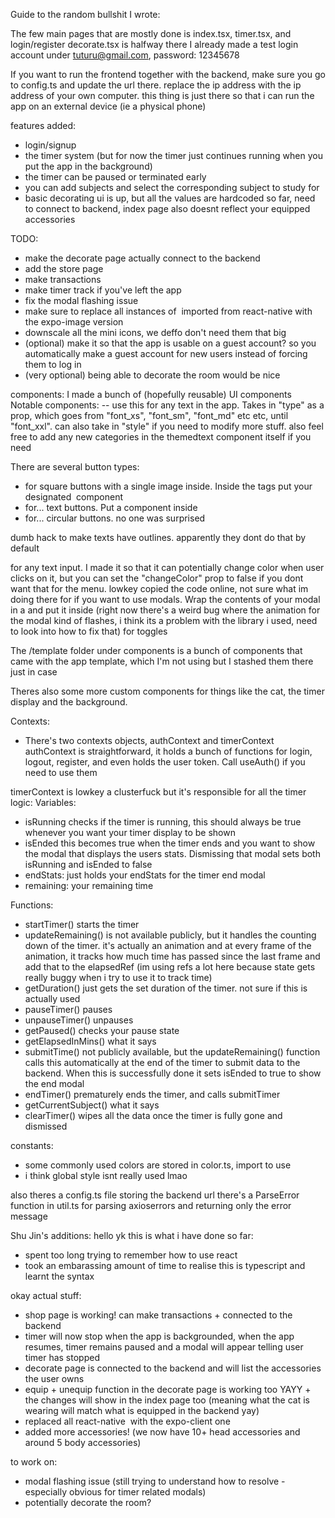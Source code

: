 Guide to the random bullshit I wrote: 

The few main pages that are mostly done is index.tsx, timer.tsx, and login/register
decorate.tsx is halfway there
I already made a test login account under tuturu@gmail.com, password: 12345678

If you want to run the frontend together with the backend, make sure you go to config.ts and update the url there. replace the ip address with the ip address of your own computer. this thing is just there so that i can run the app on an external device (ie a physical phone)

features added: 
- login/signup
- the timer system (but for now the timer just continues running when you put the app in the background)
- the timer can be paused or terminated early 
- you can add subjects and select the corresponding subject to study for 
- basic decorating ui is up, but all the values are hardcoded so far, need to connect to backend, index page also doesnt reflect your equipped accessories

TODO: 
- make the decorate page actually connect to the backend
- add the store page
- make transactions
- make timer track if you've left the app
- fix the modal flashing issue 
- make sure to replace all instances of <Image> imported from react-native with the expo-image version
- downscale all the mini icons, we deffo don't need them that big 
- (optional) make it so that the app is usable on a guest account? so you automatically make a guest account for new users instead of forcing them to log in 
- (very optional) being able to decorate the room would be nice 

components: 
I made a bunch of (hopefully reusable) UI components
Notable components: 
<ThemedText> -- use this for any text in the app. Takes in "type" as a prop, which goes from "font_xs", "font_sm", "font_md" etc etc, until "font_xxl". can also take in "style" if you need to modify more stuff. also feel free to add any new categories in the themedtext component itself if you need 

There are several button types: 
- <IconButton> for square buttons with a single image inside. Inside the tags put your designated <Image> component 
- <TextButton> for... text buttons. Put a <ThemedText> component inside
- <CircularButton> for... circular buttons. no one was surprised 

<TextOutline> dumb hack to make texts have outlines. apparently they dont do that by default

<StyledTextInput> for any text input. I made it so that it can potentially change color when user clicks on it, but you can set the "changeColor" prop to false if you dont want that 
<Dropdown> for the menu. lowkey copied the code online, not sure what im doing there 
<ThemedModal> for if you want to use modals. Wrap the contents of your modal in a <View> and put it inside (right now there's a weird bug where the animation for the modal kind of flashes, i think its a problem with the library i used, need to look into how to fix that)
<Toggle> for toggles 

The /template folder under components is a bunch of components that came with the app template, which I'm not using but I stashed them there just in case 

Theres also some more custom components for things like the cat, the timer display and the background.

Contexts: 
- There's two contexts objects, authContext and timerContext 
authContext is straightforward, it holds a bunch of functions for login, logout, register, and even holds the user token. Call useAuth() if you need to use them 

timerContext is lowkey a clusterfuck but it's responsible for all the timer logic: 
Variables: 
- isRunning checks if the timer is running, this should always be true whenever you want your timer display to be shown
- isEnded this becomes true when the timer ends and you want to show the modal that displays the users stats. Dismissing that modal sets both isRunning and isEnded to false
- endStats: just holds your endStats for the timer end modal
- remaining: your remaining time 

Functions:
- startTimer() starts the timer 
- updateRemaining() is not available publicly, but it handles the counting down of the timer. it's actually an animation and at every frame of the animation, it tracks how much time has passed since the last frame and add that to the elapsedRef (im using refs a lot here because state gets really buggy when i try to use it to track time)
- getDuration() just gets the set duration of the timer. not sure if this is actually used
- pauseTimer() pauses
- unpauseTimer() unpauses
- getPaused() checks your pause state
- getElapsedInMins() what it says
- submitTime() not publicly available, but the updateRemaining() function calls this automatically at the end of the timer to submit data to the backend. When this is successfully done it sets isEnded to true to show the end modal
- endTimer() prematurely ends the timer, and calls submitTimer
- getCurrentSubject() what it says
- clearTimer() wipes all the data once the timer is fully gone and dismissed 

constants: 
- some commonly used colors are stored in color.ts, import to use 
- i think global style isnt really used lmao 

also theres a config.ts file storing the backend url 
there's a ParseError function in util.ts for parsing axioserrors and returning only the error message




Shu Jin's additions: 
hello yk this is what i have done so far: 
- spent too long trying to remember how to use react 
- took an embarassing amount of time to realise this is typescript and learnt the syntax

okay actual stuff:
- shop page is working! can make transactions + connected to the backend 
- timer will now stop when the app is backgrounded, when the app resumes, timer remains paused and a modal will appear telling user timer has stopped 
- decorate page is connected to the backend and will list the accessories the user owns 
- equip + unequip function in the decorate page is working too YAYY + the changes will show in the index page too (meaning what the cat is wearing will match what is equipped in the backend yay)
- replaced all react-native <Image> with the expo-client one
- added more accessories! (we now have 10+ head accessories and around 5 body accessories)

to work on: 
- modal flashing issue (still trying to understand how to resolve - especially obvious for timer related modals)
- potentially decorate the room?
